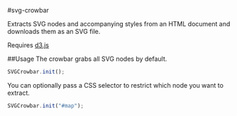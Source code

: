 #svg-crowbar

Extracts SVG nodes and accompanying styles from an HTML document and downloads them as an SVG file.

Requires [d3.js](http://d3js.org)

##Usage
The crowbar grabs all SVG nodes by default.

```javascript
SVGCrowbar.init();
```
You can optionally pass a CSS selector to restrict which node you want to extract.

```javascript
SVGCrowbar.init("#map");
```

